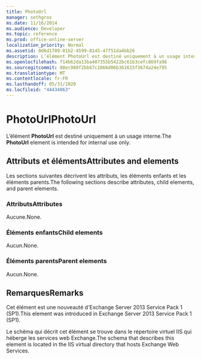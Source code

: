 ```yaml
---
title: PhotoUrl
manager: sethgros
ms.date: 11/16/2014
ms.audience: Developer
ms.topic: reference
ms.prod: office-online-server
localization_priority: Normal
ms.assetid: 0d6d1709-01b2-4599-8145-47f51da4bb26
description: L’élément PhotoUrl est destiné uniquement à un usage interne.
ms.openlocfilehash: f14b62da13ba407355b5422bc61b3cefc869fa96
ms.sourcegitcommit: 88ec988f2bb67c1866d06b361615f3674a24e795
ms.translationtype: MT
ms.contentlocale: fr-FR
ms.lasthandoff: 05/31/2020
ms.locfileid: "44434063"
---
```

# <a name="photourl"></a><span data-ttu-id="7f889-103">PhotoUrl</span><span class="sxs-lookup"><span data-stu-id="7f889-103">PhotoUrl</span></span>

<span data-ttu-id="7f889-104">L’élément **PhotoUrl** est destiné uniquement à un usage interne.</span><span class="sxs-lookup"><span data-stu-id="7f889-104">The **PhotoUrl** element is intended for internal use only.</span></span> 

## <a name="attributes-and-elements"></a><span data-ttu-id="7f889-105">Attributs et éléments</span><span class="sxs-lookup"><span data-stu-id="7f889-105">Attributes and elements</span></span>

<span data-ttu-id="7f889-106">Les sections suivantes décrivent les attributs, les éléments enfants et les éléments parents.</span><span class="sxs-lookup"><span data-stu-id="7f889-106">The following sections describe attributes, child elements, and parent elements.</span></span>
  
### <a name="attributes"></a><span data-ttu-id="7f889-107">Attributs</span><span class="sxs-lookup"><span data-stu-id="7f889-107">Attributes</span></span>

<span data-ttu-id="7f889-108">Aucune.</span><span class="sxs-lookup"><span data-stu-id="7f889-108">None.</span></span>
  
### <a name="child-elements"></a><span data-ttu-id="7f889-109">Éléments enfants</span><span class="sxs-lookup"><span data-stu-id="7f889-109">Child elements</span></span>

<span data-ttu-id="7f889-110">Aucun.</span><span class="sxs-lookup"><span data-stu-id="7f889-110">None.</span></span>
  
### <a name="parent-elements"></a><span data-ttu-id="7f889-111">Éléments parents</span><span class="sxs-lookup"><span data-stu-id="7f889-111">Parent elements</span></span>

<span data-ttu-id="7f889-112">Aucun.</span><span class="sxs-lookup"><span data-stu-id="7f889-112">None.</span></span>
  
## <a name="remarks"></a><span data-ttu-id="7f889-113">Remarques</span><span class="sxs-lookup"><span data-stu-id="7f889-113">Remarks</span></span>

<span data-ttu-id="7f889-114">Cet élément est une nouveauté d'Exchange Server 2013 Service Pack 1 (SP1).</span><span class="sxs-lookup"><span data-stu-id="7f889-114">This element was introduced in Exchange Server 2013 Service Pack 1 (SP1).</span></span>
  
<span data-ttu-id="7f889-115">Le schéma qui décrit cet élément se trouve dans le répertoire virtuel IIS qui héberge les services web Exchange.</span><span class="sxs-lookup"><span data-stu-id="7f889-115">The schema that describes this element is located in the IIS virtual directory that hosts Exchange Web Services.</span></span>
  

